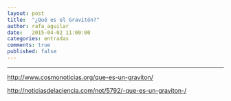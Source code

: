 ```yaml
---
layout: post
title:  "¿Qué es el Gravitón?"
author: rafa_aguilar
date:   2015-04-02 11:00:00
categories: entradas
comments: true
published: false
---
```


 -----------
 
http://www.cosmonoticias.org/que-es-un-graviton/

http://noticiasdelaciencia.com/not/5792/-que-es-un-graviton-/